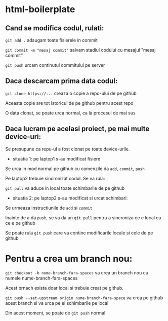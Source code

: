 # html-boilerplate

## Cand se modifica codul, rulati:

`git add .` adaugam toate fisierele in commit

`git commit -m "mesaj commit"` salvam stadiul codului cu mesajul "mesaj commit"

`git push` urcam continutul commitului pe server

## Daca descarcam prima data codul:

`git clone https://...` creaza o copie a repo-ului de pe github

Aceasta copie are tot istoricul de pe github pentru acest repo

O data clonat, se poate urca normal, ca la procesul de mai sus

## Daca lucram pe acelasi proiect, pe mai multe device-uri:

Se presupune ca repu-ul a fost clonat pe toate device-urile.

- situatia 1: pe laptop1 s-au modificat fisiere

Se urca in mod normal pe github cu comenzile da `add`, `commit`, `push`

Pe laptop2 trebuie sincronizat codul. Se va rula:

`git pull` va aduce in local toate schimbarile de pe github

- situatia 2: pe laptop2 s-au modificat si urcat schimbari:

Se urmeaza instructiunile de `add` si `commit`

Inainte de a da `push`, se va da un `git pull` pentru a sincroniza ce e local cu ce e pe github

Se poate rula `git push` care va contine modificarile locale si cele de pe github

# Pentru a crea um branch nou:

`git checkout -b nume-branch-fara-spaces` va crea un branch nou cu numele nume-branch-fara-spaces

Acest brnach exista doar local si trebuie creat pe github.

`git push --set-upstream origin nume-branch-fara-space` va crea pe github acest branch si va urca pe el schimbarile pe local

Din acest moment, se poate de `git push` normal

